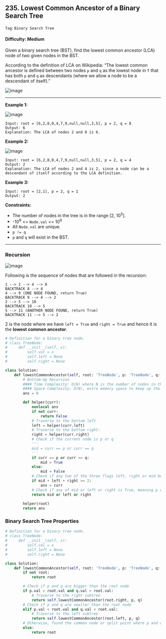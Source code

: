 ## 235. Lowest Common Ancestor of a Binary Search Tree

```Tag```: ```Binary Search Tree```

#### Difficulty: Medium

Given a binary search tree (BST), find the lowest common ancestor (LCA) node of two given nodes in the BST.

According to the definition of LCA on Wikipedia: “The lowest common ancestor is defined between two nodes ```p``` and ```q``` as the lowest node in ```T``` that has both ```p``` and ```q``` as descendants (where we allow a node to be a descendant of itself).”

![image](https://user-images.githubusercontent.com/35042430/216522706-666a4974-e718-457a-90fc-5663b76f7491.png)

---

__Example 1:__

![image](https://assets.leetcode.com/uploads/2018/12/14/binarysearchtree_improved.png)
```
Input: root = [6,2,8,0,4,7,9,null,null,3,5], p = 2, q = 8
Output: 6
Explanation: The LCA of nodes 2 and 8 is 6.
```

__Example 2:__

![image](https://assets.leetcode.com/uploads/2018/12/14/binarysearchtree_improved.png)
```
Input: root = [6,2,8,0,4,7,9,null,null,3,5], p = 2, q = 4
Output: 2
Explanation: The LCA of nodes 2 and 4 is 2, since a node can be a descendant of itself according to the LCA definition.
```

__Example 3:__
```
Input: root = [2,1], p = 2, q = 1
Output: 2
```

__Constraints:__

- The number of nodes in the tree is in the range [2, 10<sup>5</sup>].
- -10<sup>9</sup> <= ```Node.val``` <= 10<sup>9</sup>
- All ```Node.val``` are unique.
- ```p != q```
- ```p``` and ```q``` will exist in the BST.

---

### Recursion

![image](https://user-images.githubusercontent.com/35042430/215383286-62467197-b6c8-4fa2-af82-4dde34945c60.png)

Following is the sequence of nodes that are followed in the recursion:

```
1 --> 2 --> 4 --> 8
BACKTRACK 8 --> 4
4 --> 9 (ONE NODE FOUND, return True)
BACKTRACK 9 --> 4 --> 2
2 --> 5 --> 10
BACKTRACK 10 --> 5
5 --> 11 (ANOTHER NODE FOUND, return True)
BACKTRACK 11 --> 5 --> 2
```

2 is the node where we have ```left = True``` and ```right = True``` and hence it is the __lowest common ancestor__.

```Python
# Definition for a binary tree node.
# class TreeNode:
#     def __init__(self, x):
#         self.val = x
#         self.left = None
#         self.right = None

class Solution:
    def lowestCommonAncestor(self, root: 'TreeNode', p: 'TreeNode', q: 'TreeNode') -> 'TreeNode':
        # Bottom-Up Recursion
        #### Time Complexity: O(N) where N is the number of nodes in the binary tree
        #### Space Complexity: O(N), extra memory space to keep up the recursion stack
        ans = 0

        def helper(curr):
            nonlocal ans
            if not curr:
                return False
            # Traverse to the bottom left
            left = helper(curr.left)
            # Traverse to the bottom right:
            right = helper(curr.right)
            # Check if the current node is p or q
            '''
            mid = curr == p or curr == q
            '''
            if curr == p or curr == q:
                mid = True
            else:
                mid = False
            # Check if any two of the three flags left, right or mid become True.
            if mid + left + right >= 2:
                ans = curr
            # Check if any of mid or left or right is True, meaning p or q was found, or False, meaning p or q has not been found yet
            return mid or left or right
        
        helper(root)
        return ans
```

### Binary Search Tree Properties

```Python
# Definition for a binary tree node.
# class TreeNode:
#     def __init__(self, x):
#         self.val = x
#         self.left = None
#         self.right = None

class Solution:
    def lowestCommonAncestor(self, root: 'TreeNode', p: 'TreeNode', q: 'TreeNode') -> 'TreeNode':
        if not root:
            return root

        # Check if p and q are bigger than the root node
        if p.val > root.val and q.val > root.val:
            # Traverse to the right subtree
            return self.lowestCommonAncestor(root.right, p, q)
        # Check if p and q are smaller than the root node
        elif p.val < root.val and q.val < root.val:
            # Traverse to the left subtree
            return self.lowestCommonAncestor(root.left, p, q)
        # Otherwise, found the common node or split point where p and q has the same parent
        else:
            return root
```
